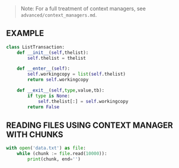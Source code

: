 > Note: For a full treatment of context managers, see `advanced/context_managers.md`.

## EXAMPLE

```python
class ListTransaction:
    def __init__(self,thelist):
        self.thelist = thelist

    def __enter__(self):
        self.workingcopy = list(self.thelist)
        return self.workingcopy

    def __exit__(self,type,value,tb):
        if type is None:
            self.thelist[:] = self.workingcopy
        return False
```

## READING FILES USING CONTEXT MANAGER WITH CHUNKS

```python
with open('data.txt') as file:
    while (chunk := file.read(10000)):
        print(chunk, end='')
```
